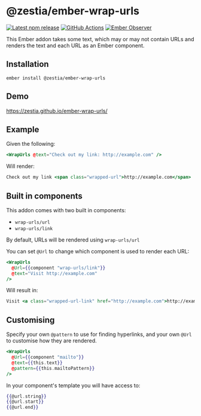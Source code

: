 # @zestia/ember-wrap-urls

[![Latest npm release][npm-badge]][npm-badge-url]
[![GitHub Actions][github-actions-badge]][github-actions-url]
[![Ember Observer][ember-observer-badge]][ember-observer-url]

[npm-badge]: https://img.shields.io/npm/v/@zestia/ember-wrap-urls.svg
[npm-badge-url]: https://www.npmjs.com/package/@zestia/ember-wrap-urls
[github-actions-badge]: https://github.com/zestia/ember-wrap-urls/workflows/CI/badge.svg
[github-actions-url]: https://github.com/zestia/ember-wrap-urls/actions
[ember-observer-badge]: https://emberobserver.com/badges/-zestia-ember-wrap-urls.svg
[ember-observer-url]: https://emberobserver.com/addons/@zestia/ember-wrap-urls

This Ember addon takes some text, which may or may not contain URLs and renders the text and each URL as an Ember component.

## Installation

```
ember install @zestia/ember-wrap-urls
```

## Demo

https://zestia.github.io/ember-wrap-urls/

## Example

Given the following:

```hbs
<WrapUrls @text="Check out my link: http://example.com" />
```

Will render:

```hbs
Check out my link <span class="wrapped-url">http://example.com</span>
```

## Built in components

This addon comes with two built in components:

- `wrap-urls/url`
- `wrap-urls/link`

By default, URLs will be rendered using `wrap-urls/url`

You can set `@Url` to change which component is used to render each URL:

```hbs
<WrapUrls
  @Url={{component "wrap-urls/link"}}
  @text="Visit http://example.com"
/>
```

Will result in:

```hbs
Visit <a class="wrapped-url-link" href="http://example.com">http://example.com</a>
```

## Customising

Specify your own `@pattern` to use for finding hyperlinks, and your own `@Url` to customise how they are rendered.

```hbs
<WrapUrls
  @Url={{component "mailto"}}
  @text={{this.text}}
  @pattern={{this.mailtoPattern}}
/>
```

In your component's template you will have access to:

```hbs
{{@url.string}}
{{@url.start}}
{{@url.end}}
```
